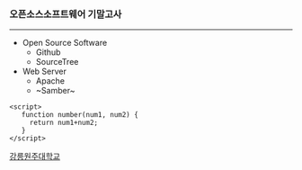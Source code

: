 
### 오픈소스소프트웨어 기말고사
----
+ Open Source Software
  - Github
  - SourceTree
+ Web Server
   - Apache
   - ~Samber~
   
 ``` 
 <script>
    function number(num1, num2) {
      return num1+num2;
    }
 </script> 
 ```
  [강릉원주대학교](www.gwnu.ac.kr/sites/kor/index.do)
